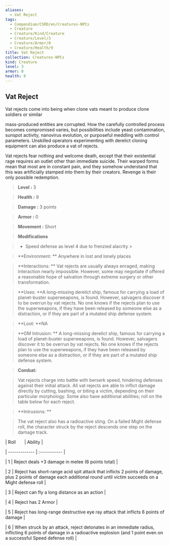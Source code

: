 ```yaml
---
aliases:
  - Vat Reject
tags:
  - Compendium/CSRD/en/Creatures-NPCs
  - Creature
  - Creature/Kind/Creature
  - Creature/Level/3
  - Creature/Armor/0
  - Creature/Health/9
title: Vat Reject
collection: Creatures-NPCs
kind: Creature
level: 3
armor: 0
health: 9
---
```

## Vat Reject    
Vat rejects come into being when clone vats meant to produce clone soldiers or similar  
mass-produced entities are corrupted. How the carefully controlled process becomes compromised varies, but possibilities include yeast contamination, sunspot activity, nanovirus evolution, or purposeful meddling with control parameters. Unskilled operators experimenting with derelict cloning equipment can also produce a vat of rejects.  
Vat rejects fear nothing and welcome death, except that their existential rage requires an outlet other than immediate suicide. Their warped forms mean that most are in constant pain, and they somehow understand that this was artificially stamped into them by their creators. Revenge is their only possible redemption.    
  
    
> **Level :** 3    
> **Health :** 9    
> **Damage :** 3 points    
> **Armor :** 0    
> **Movement :** Short    
> **Modifications**    
>- Speed defense as level 4 due to frenzied alacrity >  
>    
> **Environment: ** Anywhere in lost and lonely places    
> **Interactions: ** Vat rejects are usually always enraged, making interaction nearly impossible. However, some may negotiate if offered a reasonable hope of salvation through extreme surgery or other transformation.    
> **Uses: **A long-missing derelict ship, famous for carrying a load of planet-buster superweapons, is found. However, salvagers discover it to be overrun by vat rejects. No one knows if the rejects plan to use the superweapons, if they have been released by someone else as a distraction, or if they are part of a mutated ship defense system.    
> **Loot: **NA    
> **GM Intrusion: ** A long-missing derelict ship, famous for carrying a load of planet-buster superweapons, is found. However, salvagers discover it to be overrun by vat rejects. No one knows if the rejects plan to use the superweapons, if they have been released by someone else as a distraction, or if they are part of a mutated ship defense system.    
  
> **Combat:**   
> Vat rejects charge into battle with berserk speed, hindering defenses against their initial attack. All vat rejects are able to inflict damage directly by cutting, bashing, or biting a victim, depending on their particular morphology. Some also have additional abilities; roll on the table below for each reject.    
    
  
> **Intrusions: **   
> The vat reject also has a radioactive sting. On a failed Might defense roll, the character struck by the reject descends one step on the damage track.    
    
  
|  Roll &nbsp; &nbsp; &nbsp; | Ability  |    
| ------------- | :----------- |    
| 1 | Reject deals +3 damage in melee (6 points total) |    
| 2 | Reject has short-range acid spit attack that inflicts 2 points of damage, plus 2 points of damage each additional round until victim succeeds on a Might defense roll |    
| 3 | Reject can fly a long distance as an action |    
| 4 | Reject has 2 Armor |    
| 5 | Reject has long-range destructive eye ray attack that inflicts 6 points of damage |    
| 6 | When struck by an attack, reject detonates in an immediate radius, inflicting 6 points of damage in a radioactive explosion (and 1 point even on a successful Speed defense roll) |